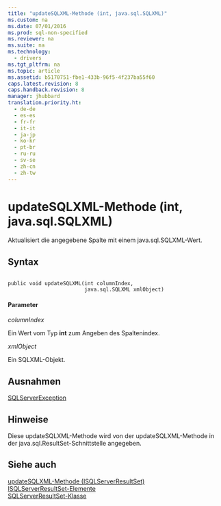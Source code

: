 ```yaml
---
title: "updateSQLXML-Methode (int, java.sql.SQLXML)"
ms.custom: na
ms.date: 07/01/2016
ms.prod: sql-non-specified
ms.reviewer: na
ms.suite: na
ms.technology: 
  - drivers
ms.tgt_pltfrm: na
ms.topic: article
ms.assetid: b5170751-fbe1-433b-96f5-4f237ba55f60
caps.latest.revision: 8
caps.handback.revision: 8
manager: jhubbard
translation.priority.ht: 
  - de-de
  - es-es
  - fr-fr
  - it-it
  - ja-jp
  - ko-kr
  - pt-br
  - ru-ru
  - sv-se
  - zh-cn
  - zh-tw
---
```

# updateSQLXML-Methode (int, java.sql.SQLXML)
  Aktualisiert die angegebene Spalte mit einem java.sql.SQLXML\-Wert.  
  
## Syntax  
  
```  
  
public void updateSQLXML(int columnIndex,  
                         java.sql.SQLXML xmlObject)  
```  
  
#### Parameter  
 *columnIndex*  
  
 Ein Wert vom Typ **int** zum Angeben des Spaltenindex.  
  
 *xmlObject*  
  
 Ein SQLXML\-Objekt.  
  
## Ausnahmen  
 [SQLServerException](../content/SQLServerException-Class.md)  
  
## Hinweise  
 Diese updateSQLXML\-Methode wird von der updateSQLXML\-Methode in der java.sql.ResultSet\-Schnittstelle angegeben.  
  
## Siehe auch  
 [updateSQLXML-Methode &#40;ISQLServerResultSet&#41;](../content/updateSQLXML-Method--SQLServerResultSet-.md)   
 [ISQLServerResultSet-Elemente](../content/SQLServerResultSet-Members.md)   
 [SQLServerResultSet-Klasse](../content/SQLServerResultSet-Class.md)  
  
  
